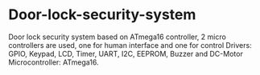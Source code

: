 # Door-lock-security-system
Door lock security system based on ATmega16 controller, 2 micro controllers are used, one for human interface and one for control
Drivers: GPIO, Keypad, LCD, Timer, UART, I2C, EEPROM, Buzzer and DC-Motor 
Microcontroller: ATmega16.
